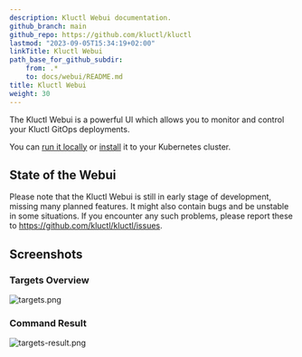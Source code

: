 ```yaml
---
description: Kluctl Webui documentation.
github_branch: main
github_repo: https://github.com/kluctl/kluctl
lastmod: "2023-09-05T15:34:19+02:00"
linkTitle: Kluctl Webui
path_base_for_github_subdir:
    from: .*
    to: docs/webui/README.md
title: Kluctl Webui
weight: 30
---
```






The Kluctl Webui is a powerful UI which allows you to monitor and control your Kluctl GitOps deployments.

You can [run it locally](./running-locally.md) or [install](installation.md) it to your Kubernetes cluster.

## State of the Webui

Please note that the Kluctl Webui is still in early stage of development, missing many planned features. It might
also contain bugs and be unstable in some situations. If you encounter any such problems, please report these
to https://github.com/kluctl/kluctl/issues.

## Screenshots

### Targets Overview
![targets.png](https://kluctl.io/images/webui/targets.png)

### Command Result
![targets-result.png](https://kluctl.io/images/webui/targets-result.png)
